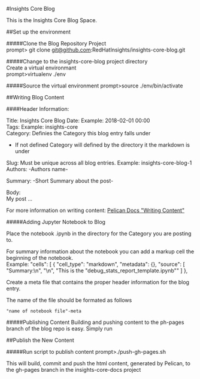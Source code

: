 #Insights Core Blog

This is the Insights Core Blog Space.

##Set up the environment  

#####Clone the Blog Repository Project<br/>
prompt> git clone git@github.com:RedHatInsights/insights-core-blog.git

#####Change to the insights-core-blog project directory  
Create a virtual environmant<br/>
prompt>virtualenv ./env

#####Source the virtual environment
prompt>source ./env/bin/activate


##Writing Blog Content

####Header Information:

Title: Insights Core Blog
Date: <Date the blog entry was added> Example: 2018-02-01 00:00 <br/>
Tags: <Tags can be used to create links to defined Catagories> 
      Example: insights-core<br/>
Category: Definies the Category this blog entry falls under<br/>
+ If not defined Category will defined by the directory it the markdown
          is under


Slug: Must be unique across all blog entries. Example: insights-core-blog-1<br/>
Authors: -Authors name-

Summary: -Short Summary about the post-

Body:<br/>
My post ...

For more information on writing content:
[Pelican Docs "Writing Content"](http://docs.getpelican.com/en/3.6.3/content.html)

#####Adding Jupyter Notebook to Blog

Place the notebook .ipynb in the directory for the Category you are posting to.

For summary information about the notebook you can add a markup cell the beginning of
the notebook.   
Example:
 "cells": [
  {
   "cell_type": "markdown",
   "metadata": {},
   "source": [
    "Summary:\n",
    "\n",
    "This is the \"debug_stats_report_template.ipynb\""
   ]
  },
  
Create a meta file that contains the proper header information for the blog 
entry.

The name of the file should be formated as follows

    "name of notebook file"-meta 

#####Publishing Content
Building and pushing content to the ph-pages branch of the blog repo is easy.
Simply run


##Publish the New Content

#####Run script to publish content
prompt>./push-gh-pages.sh

This will build, commit and push the html content, generated by Pelican, 
to the gh-pages branch in the insights-core-docs project

